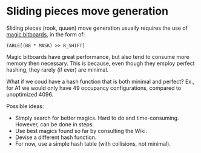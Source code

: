 # Sliding pieces move generation

Sliding pieces (rook, quuen) move generation usually requires the use of [magic bitboards](...), in the form of:

    TABLE[(BB * MASK) >> R_SHIFT]

Magic bitboards have great performance, but also tend to consume more memory then necessary. This is because, even though they employ perfect hashing, they rarely (if ever) are minimal.

What if we coud have a hash function that is both minimal and perfect? Ex., for A1 we would only have 49 occupancy configurations, compared to unoptimized 4096.

Possible ideas:

* Simply search for better magics. Hard to do and time-consuming. However, can be done in steps.
* Use best magics found so far by consulting the Wiki.
* Devise a different hash function.
* For now, use a simple hash table (with collisions, not minimal).
